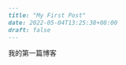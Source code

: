 ```markdown
---
title: "My First Post"
date: 2022-05-04T13:25:38+08:00
draft: false
---
```

我的第一篇博客

